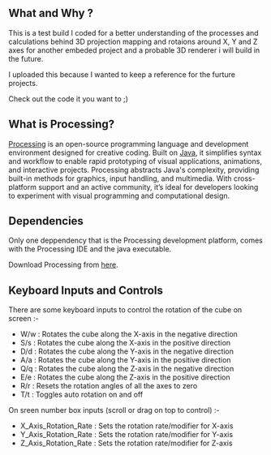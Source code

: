 
## What and Why ?
This is a test build I coded for a better understanding of the processes and calculations behind 3D projection mapping and rotaions around X, Y and Z axes for another embeded project and a probable 3D renderer i will build in the future.

I uploaded this because I wanted to keep a reference for the furture projects.

Check out the code it you want to ;)


## What is Processing?

[Processing](https://processing.org)  is an open-source programming language and development environment designed for creative coding. Built on [Java](https://www.java.com/en/), it simplifies syntax and workflow to enable rapid prototyping of visual applications, animations, and interactive projects. Processing abstracts Java's complexity, providing built-in methods for graphics, input handling, and multimedia. With cross-platform support and an active community, it’s ideal for developers looking to experiment with visual programming and computational design.



## Dependencies
Only one deppendency that is the Processing development platform, comes with the Processing IDE and the java executable.

Download Processing from [here](https://processing.org/download).


## Keyboard Inputs and Controls
There are some keyboard inputs to control the rotation of the cube on screen :-

- W/w : Rotates the cube along the X-axis in the negative direction
- S/s : Rotates the cube along the X-axis in the positive direction
- D/d : Rotates the cube along the Y-axis in the negative direction
- A/a : Rotates the cube along the Y-axis in the positive direction
- Q/q : Rotates the cube along the Z-axis in the negative direction
- E/e : Rotates the cube along the Z-axis in the positive direction
- R/r : Resets the rotation angles of all the axes to zero
- T/t : Toggles auto rotation on and off

On sreen number box inputs (scroll or drag on top to control) :-

- X_Axis_Rotation_Rate : Sets the rotation rate/modifier for X-axis
- Y_Axis_Rotation_Rate : Sets the rotation rate/modifier for Y-axis
- Z_Axis_Rotation_Rate : Sets the rotation rate/modifier for Z-axis

